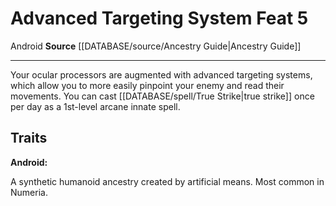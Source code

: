 ﻿---
feat: Advanced Targeting System
id: '2467'
level: '5'
name: Advanced Targeting System
rarity: Common
source: '[[DATABASE/source/Ancestry Guide|Ancestry Guide]]'
trait:
- '[[DATABASE/trait/Android|Android]]'
type: Feat

---
# Advanced Targeting System <span class="item-type">Feat 5</span>

<span class="item-trait">Android</span>
**Source** [[DATABASE/source/Ancestry Guide|Ancestry Guide]]

---
Your ocular processors are augmented with advanced targeting systems, which allow you to more easily pinpoint your enemy and read their movements. You can cast [[DATABASE/spell/True Strike|true strike]] once per day as a 1st-level arcane innate spell.

## Traits

**Android:**

A synthetic humanoid ancestry created by artificial means. Most common in Numeria.
